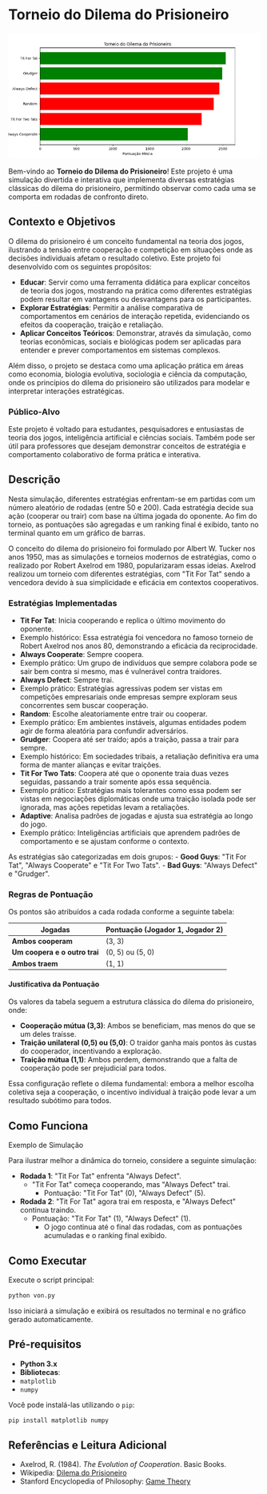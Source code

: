 # Torneio do Dilema do Prisioneiro

![Preview](screenshot/example.png)

Bem-vindo ao **Torneio do Dilema do Prisioneiro**! Este projeto é uma simulação divertida e interativa que implementa diversas estratégias clássicas do dilema do prisioneiro, permitindo observar como cada uma se comporta em rodadas de confronto direto.

## Contexto e Objetivos

O dilema do prisioneiro é um conceito fundamental na teoria dos jogos, ilustrando a tensão entre cooperação e competição em situações onde as decisões individuais afetam o resultado coletivo. Este projeto foi desenvolvido com os seguintes propósitos:

- **Educar**: Servir como uma ferramenta didática para explicar conceitos de teoria dos jogos, mostrando na prática como diferentes estratégias podem resultar em vantagens ou desvantagens para os participantes.
- **Explorar Estratégias**: Permitir a análise comparativa de comportamentos em cenários de interação repetida, evidenciando os efeitos da cooperação, traição e retaliação.
- **Aplicar Conceitos Teóricos**: Demonstrar, através da simulação, como teorias econômicas, sociais e biológicas podem ser aplicadas para entender e prever comportamentos em sistemas complexos.

Além disso, o projeto se destaca como uma aplicação prática em áreas como economia, biologia evolutiva, sociologia e ciência da computação, onde os princípios do dilema do prisioneiro são utilizados para modelar e interpretar interações estratégicas.

### Público-Alvo

Este projeto é voltado para estudantes, pesquisadores e entusiastas de teoria dos jogos, inteligência artificial e ciências sociais. Também pode ser útil para professores que desejam demonstrar conceitos de estratégia e comportamento colaborativo de forma prática e interativa.

## Descrição

Nesta simulação, diferentes estratégias enfrentam-se em partidas com um número aleatório de rodadas (entre 50 e 200). Cada estratégia decide sua ação (cooperar ou trair) com base na última jogada do oponente. Ao fim do torneio, as pontuações são agregadas e um ranking final é exibido, tanto no terminal quanto em um gráfico de barras.

O conceito do dilema do prisioneiro foi formulado por Albert W. Tucker nos anos 1950, mas as simulações e torneios modernos de estratégias, como o realizado por Robert Axelrod em 1980, popularizaram essas ideias. Axelrod realizou um torneio com diferentes estratégias, com "Tit For Tat" sendo a vencedora devido à sua simplicidade e eficácia em contextos cooperativos.

### Estratégias Implementadas

- **Tit For Tat**: Inicia cooperando e replica o último movimento do oponente.  
- Exemplo histórico: Essa estratégia foi vencedora no famoso torneio de Robert Axelrod nos anos 80, demonstrando a eficácia da reciprocidade.
- **Always Cooperate**: Sempre coopera.
- Exemplo prático: Um grupo de indivíduos que sempre colabora pode se sair bem contra si mesmo, mas é vulnerável contra traidores.
- **Always Defect**: Sempre trai.
- Exemplo prático: Estratégias agressivas podem ser vistas em competições empresariais onde empresas sempre exploram seus concorrentes sem buscar cooperação.
- **Random**: Escolhe aleatoriamente entre trair ou cooperar.
- Exemplo prático: Em ambientes instáveis, algumas entidades podem agir de forma aleatória para confundir adversários.
- **Grudger**: Coopera até ser traído; após a traição, passa a trair para sempre.
- Exemplo histórico: Em sociedades tribais, a retaliação definitiva era uma forma de manter alianças e evitar traições.
- **Tit For Two Tats**: Coopera até que o oponente traia duas vezes seguidas, passando a trair somente após essa sequência.
- Exemplo prático: Estratégias mais tolerantes como essa podem ser vistas em negociações diplomáticas onde uma traição isolada pode ser ignorada, mas ações repetidas levam a retaliações.
- **Adaptive**: Analisa padrões de jogadas e ajusta sua estratégia ao longo do jogo.
- Exemplo prático: Inteligências artificiais que aprendem padrões de comportamento e se ajustam conforme o contexto.

As estratégias são categorizadas em dois grupos:
    - **Good Guys**: "Tit For Tat", "Always Cooperate" e "Tit For Two Tats".
    - **Bad Guys**: "Always Defect" e "Grudger".

### Regras de Pontuação

Os pontos são atribuídos a cada rodada conforme a seguinte tabela:

| Jogadas                        | Pontuação (Jogador 1, Jogador 2) |
| ------------------------------ | -------------------------------- |
| **Ambos cooperam**             | (3, 3)                           |
| **Um coopera e o outro trai**  | (0, 5) ou (5, 0)                 |
| **Ambos traem**                | (1, 1)                           |

#### Justificativa da Pontuação

Os valores da tabela seguem a estrutura clássica do dilema do prisioneiro, onde:

- **Cooperação mútua (3,3)**: Ambos se beneficiam, mas menos do que se um deles traísse.
- **Traição unilateral (0,5) ou (5,0)**: O traidor ganha mais pontos às custas do cooperador, incentivando a exploração.
- **Traição mútua (1,1)**: Ambos perdem, demonstrando que a falta de cooperação pode ser prejudicial para todos.

Essa configuração reflete o dilema fundamental: embora a melhor escolha coletiva seja a cooperação, o incentivo individual à traição pode levar a um resultado subótimo para todos.

## Como Funciona

Exemplo de Simulação

Para ilustrar melhor a dinâmica do torneio, considere a seguinte simulação:

- **Rodada 1**: "Tit For Tat" enfrenta "Always Defect".
  - "Tit For Tat" começa cooperando, mas "Always Defect" trai.
    - Pontuação: "Tit For Tat" (0), "Always Defect" (5).
- **Rodada 2**: "Tit For Tat" agora trai em resposta, e "Always Defect" continua traindo.
  - Pontuação: "Tit For Tat" (1), "Always Defect" (1).
    - O jogo continua até o final das rodadas, com as pontuações acumuladas e o ranking final exibido.

## Como Executar

 Execute o script principal:

```bash
python von.py
```

Isso iniciará a simulação e exibirá os resultados no terminal e no gráfico gerado automaticamente.

## Pré-requisitos

- **Python 3.x**
- **Bibliotecas**:
- `matplotlib`
- `numpy`

Você pode instalá-las utilizando o `pip`:

```bash
pip install matplotlib numpy
```

## Referências e Leitura Adicional

- Axelrod, R. (1984). *The Evolution of Cooperation*. Basic Books.
- Wikipedia: [Dilema do Prisioneiro](https://pt.wikipedia.org/wiki/Dilema_do_prisioneiro)
- Stanford Encyclopedia of Philosophy: [Game Theory](https://plato.stanford.edu/entries/game-theory/)
